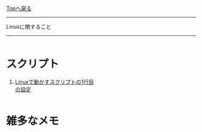 <style>
.column-left{
  float: left;
  width: 47.5%;
  text-align: left;
}
.column-right{
  float: right;
  width: 47.5%;
  text-align: left;
}
.column-one{
  float: left;
  width: 100%;
  text-align: left;
}
</style>

<!-- ---------------------------------------------------------------------------------------------------- -->
<!-- ヘッダ部 -->
<div class="column-one">
<!-- ---------------------------------------------------------------------------------------------------- -->
  <a href="../index.md"　 target="_self" >Topへ戻る</a>  


  ------------------------------------------------------------------------------------------------------
  Linuxに関すること

  ------------------------------------------------------------------------------------------------------

<!-- ---------------------------------------------------------------------------------------------------- -->
<!-- セクション -->
<div class="column-one">
<!-- ---------------------------------------------------------------------------------------------------- -->

  <div class="column-left">

  # スクリプト
  1. <a href="https://qiita.com/yumenomatayume/items/bd36f3c51cce33191f51" target="_blank">Linuxで動かすスクリプトの1行目の設定</a>

  </div>
  <div class="column-right">


  </div>


</div>


<!-- ---------------------------------------------------------------------------------------------------- -->
<!-- セクション -->
<div class="column-one">
<!-- ---------------------------------------------------------------------------------------------------- -->

  # 雑多なメモ
  <!-- left--------------------------------- -->
  <div class="column-left">

  </div>
  </div>
  <!-- right--------------------------------- -->
  <div class="column-right">
  </div>
</div>
